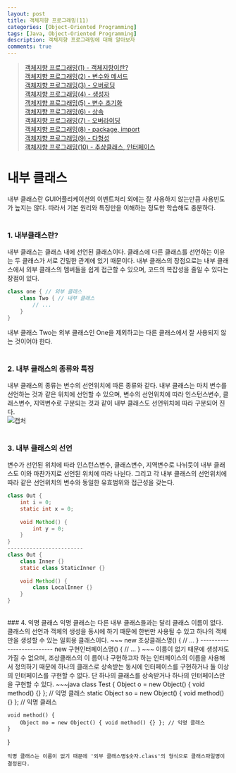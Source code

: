```yaml
---
layout: post
title: 객체지향 프로그래밍(11)
categories: [Object-Oriented Programming]
tags: [Java, Object-Oriented Programming]
description: 객체지향 프로그래밍에 대해 알아보자
comments: true
---
```


> [객체지향 프로그래밍(1) - 객체지향이란?](https://keencho.github.io/object-oriented%20programming/2019/03/31/java-%EA%B0%9D%EC%B2%B4%EC%A7%80%ED%96%A51.html)  
> [객체지향 프로그래밍(2) - 변수와 메서드](https://keencho.github.io/object-oriented%20programming/2019/04/02/java-%EA%B0%9D%EC%B2%B4%EC%A7%80%ED%96%A52.html)  
> [객체지향 프로그래밍(3) - 오버로딩](https://keencho.github.io/object-oriented%20programming/2019/04/05/java-%EA%B0%9D%EC%B2%B4%EC%A7%80%ED%96%A53.html)  
> [객체지향 프로그래밍(4) - 생성자](https://keencho.github.io/object-oriented%20programming/2019/04/11/java-%EA%B0%9D%EC%B2%B4%EC%A7%80%ED%96%A54.html)  
> [객체지향 프로그래밍(5) - 변수 초기화](https://keencho.github.io/object-oriented%20programming/2019/04/13/java-%EA%B0%9D%EC%B2%B4%EC%A7%80%ED%96%A55.html)  
> [객체지향 프로그래밍(6) - 상속](https://keencho.github.io/object-oriented%20programming/2019/04/15/java-%EA%B0%9D%EC%B2%B4%EC%A7%80%ED%96%A56.html)  
> [객체지향 프로그래밍(7) - 오버라이딩](https://keencho.github.io/object-oriented%20programming/2019/04/18/java-%EA%B0%9D%EC%B2%B4%EC%A7%80%ED%96%A57.html)  
> [객체지향 프로그래밍(8) - package, import](https://keencho.github.io/object-oriented%20programming/2019/04/20/java-%EA%B0%9D%EC%B2%B4%EC%A7%80%ED%96%A58.html)  
> [객체지향 프로그래밍(9) - 다형성](https://keencho.github.io/object-oriented%20programming/2019/04/26/java-%EA%B0%9D%EC%B2%B4%EC%A7%80%ED%96%A59.html)  
> [객체지향 프로그래밍(10) - 추상클래스, 인터페이스](https://keencho.github.io/object-oriented%20programming/2019/05/01/java-%EA%B0%9D%EC%B2%B4%EC%A7%80%ED%96%A510.html)  

# **내부 클래스**  
내부 클래스란 GUI어플리케이션의 이벤트처리 외에는 잘 사용하지 않는만큼 사용빈도가 높지는 않다. 따라서 기본 원리와 특징만을 이해하는 정도만 학습해도 충분하다.  
<br>  
### 1. 내부클래스란?  
내부 클래스는 클래스 내에 선언된 클래스이다. 클래스에 다른 클래스를 선언하는 이유는 두 클래스가 서로 긴밀한 관계에 있기 때문이다. 내부 클래스의 장점으로는 내부 클래스에서 외부 클래스의 멤버들을 쉽게 접근할 수 있으며, 코드의 복잡성을 줄일 수 있다는 장점이 있다.  
~~~java
class one { // 외부 클래스
	class Two { // 내부 클래스
		// ...
	}
}
~~~
내부 클래스 Two는 외부 클래스인 One을 제외하고는 다른 클래스에서 잘 사용되지 않는 것이어야 한다.  
<br>  
### 2. 내부 클래스의 종류와 특징  
내부 클래스의 종류는 변수의 선언위치에 따른 종류와 같다. 내부 클래스는 마치 변수를 선언하는 것과 같은 위치에 선언할 수 있으며, 변수의 선언위치에 따라 인스턴스변수, 클래스변수, 지역변수로 구분되는 것과 같이 내부 클래스도 선언위치에 따라 구분되어 진다.  
![캡처](https://user-images.githubusercontent.com/36055500/57251659-51fce400-7085-11e9-9d20-b4cc619e70d3.PNG)  
<br>  
### 3. 내부 클래스의 선언  
변수가 선언된 위치에 따라 인스턴스변수, 클래스변수, 지역변수로 나뉘듯이 내부 클래스도 이와 마찬가지로 선언된 위치에 따라 나뉜다. 그리고 각 내부 클래스의 선언위치에 따라 같은 선언위치의 변수와 동일한 유효범위와 접근성을 갖는다.  
~~~java
class Out {
	int i = 0;
	static int x = 0;
	
	void Method() {
		int y = 0;
	}
}
------------------------
class Out {
	class Inner {}
	static class StaticInner {}
	
	void Method() {
		class LocalInner {}
	}
}
~~~  
<br>  
### 4. 익명 클래스  
익명 클래스는 다른 내부 클래스들과는 달리 클래스 이름이 없다. 클래스의 선언과 객체의 생성을 동시에 하기 때문에 한번만 사용될 수 있고 하나의 객체만을 생성할 수 있는 일회용 클래스이다.  
~~~
new 조상클래스명() {
	// ...
}
--------------------------
new 구현인터페이스명() {
	// ...
}
~~~  
이름이 없기 때문에 생성자도 가질 수 없으며, 조상클래스의 이 름이나 구현하고자 하는 인터페이스의 이름을 사용해서 정의하기 때문에 하나의 클래스로 상속받는 동시에 인터페이스를 구현하거나 둘 이상의 인터페이스를 구현할 수 없다. 단 하나의 클래스를 상속받거나 하나의 인터페이스만을 구현할 수 있다.  
~~~java
class Test {
	Object o = new Object() { void method() {} }; // 익명 클래스
	static Object so = new Object() { void method() {} }; // 익명 클래스
	
	void method() {
		Object mo = new Object() { void method() {} }; // 익명 클래스
	}
}
~~~  
익명 클래스는 이름이 없기 때문에 '외부 클래스명$숫자.class'의 형식으로 클래스파일명이 결정된다.

